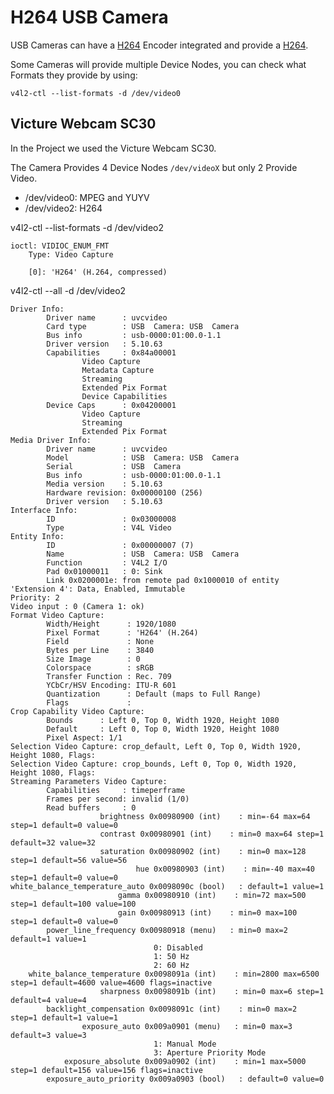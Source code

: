 # H264 USB Camera

USB Cameras can have a [H264](Theory/Video/h264.md) Encoder integrated and provide a [H264](Theory/Video/h264.md).

Some Cameras will provide multiple Device Nodes, you can check what Formats they provide by using:

    v4l2-ctl --list-formats -d /dev/video0

## Victure Webcam SC30

In the Project we used the Victure Webcam SC30.

The Camera Provides 4 Device Nodes ``/dev/videoX`` but only 2 Provide Video.

 - /dev/video0: MPEG and YUYV
 - /dev/video2: H264


v4l2-ctl --list-formats -d /dev/video2

    ioctl: VIDIOC_ENUM_FMT
        Type: Video Capture

        [0]: 'H264' (H.264, compressed)

v4l2-ctl --all -d /dev/video2

    Driver Info:
            Driver name      : uvcvideo
            Card type        : USB  Camera: USB  Camera
            Bus info         : usb-0000:01:00.0-1.1
            Driver version   : 5.10.63
            Capabilities     : 0x84a00001
                    Video Capture
                    Metadata Capture
                    Streaming
                    Extended Pix Format
                    Device Capabilities
            Device Caps      : 0x04200001
                    Video Capture
                    Streaming
                    Extended Pix Format
    Media Driver Info:
            Driver name      : uvcvideo
            Model            : USB  Camera: USB  Camera
            Serial           : USB  Camera
            Bus info         : usb-0000:01:00.0-1.1
            Media version    : 5.10.63
            Hardware revision: 0x00000100 (256)
            Driver version   : 5.10.63
    Interface Info:
            ID               : 0x03000008
            Type             : V4L Video
    Entity Info:
            ID               : 0x00000007 (7)
            Name             : USB  Camera: USB  Camera
            Function         : V4L2 I/O
            Pad 0x01000011   : 0: Sink
            Link 0x0200001e: from remote pad 0x1000010 of entity 'Extension 4': Data, Enabled, Immutable
    Priority: 2
    Video input : 0 (Camera 1: ok)
    Format Video Capture:
            Width/Height      : 1920/1080
            Pixel Format      : 'H264' (H.264)
            Field             : None
            Bytes per Line    : 3840
            Size Image        : 0
            Colorspace        : sRGB
            Transfer Function : Rec. 709
            YCbCr/HSV Encoding: ITU-R 601
            Quantization      : Default (maps to Full Range)
            Flags             :
    Crop Capability Video Capture:
            Bounds      : Left 0, Top 0, Width 1920, Height 1080
            Default     : Left 0, Top 0, Width 1920, Height 1080
            Pixel Aspect: 1/1
    Selection Video Capture: crop_default, Left 0, Top 0, Width 1920, Height 1080, Flags:
    Selection Video Capture: crop_bounds, Left 0, Top 0, Width 1920, Height 1080, Flags:
    Streaming Parameters Video Capture:
            Capabilities     : timeperframe
            Frames per second: invalid (1/0)
            Read buffers     : 0
                        brightness 0x00980900 (int)    : min=-64 max=64 step=1 default=0 value=0
                        contrast 0x00980901 (int)    : min=0 max=64 step=1 default=32 value=32
                        saturation 0x00980902 (int)    : min=0 max=128 step=1 default=56 value=56
                                hue 0x00980903 (int)    : min=-40 max=40 step=1 default=0 value=0
    white_balance_temperature_auto 0x0098090c (bool)   : default=1 value=1
                            gamma 0x00980910 (int)    : min=72 max=500 step=1 default=100 value=100
                            gain 0x00980913 (int)    : min=0 max=100 step=1 default=0 value=0
            power_line_frequency 0x00980918 (menu)   : min=0 max=2 default=1 value=1
                                    0: Disabled
                                    1: 50 Hz
                                    2: 60 Hz
        white_balance_temperature 0x0098091a (int)    : min=2800 max=6500 step=1 default=4600 value=4600 flags=inactive
                        sharpness 0x0098091b (int)    : min=0 max=6 step=1 default=4 value=4
            backlight_compensation 0x0098091c (int)    : min=0 max=2 step=1 default=1 value=1
                    exposure_auto 0x009a0901 (menu)   : min=0 max=3 default=3 value=3
                                    1: Manual Mode
                                    3: Aperture Priority Mode
                exposure_absolute 0x009a0902 (int)    : min=1 max=5000 step=1 default=156 value=156 flags=inactive
            exposure_auto_priority 0x009a0903 (bool)   : default=0 value=0